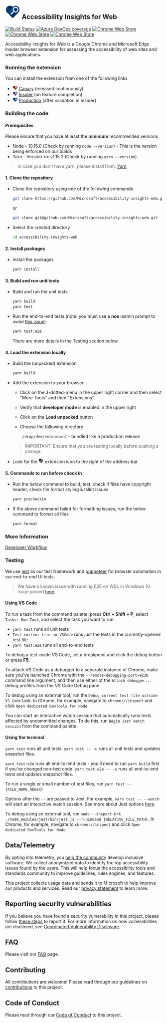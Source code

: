 <!--
Copyright (c) Microsoft Corporation. All rights reserved.
Licensed under the MIT License.
-->

## ![Product Logo](./src/icons/brand/blue/brand-blue-48px.png) Accessibility Insights for Web

[![Build Status](https://dev.azure.com/ms/accessibility-insights-web/_apis/build/status/AccessibilityInsights-Web-CI?branchName=master)](https://dev.azure.com/ms/accessibility-insights-web/_build/latest?definitionId=63&branchName=master)
[![Azure DevOps coverage](https://img.shields.io/azure-devops/coverage/ms/accessibility-insights-web/63.svg)](https://dev.azure.com/ms/accessibility-insights-web/_build?definitionId=63&_a=summary)
[![Chrome Web Store](https://img.shields.io/chrome-web-store/v/pbjjkligggfmakdaogkfomddhfmpjeni.svg?label=Version)](https://chrome.google.com/webstore/detail/accessibility-insights-fo/pbjjkligggfmakdaogkfomddhfmpjeni)
[![Chrome Web Store](https://img.shields.io/chrome-web-store/users/pbjjkligggfmakdaogkfomddhfmpjeni.svg)](https://chrome.google.com/webstore/detail/accessibility-insights-fo/pbjjkligggfmakdaogkfomddhfmpjeni)
[![Chrome Web Store](https://img.shields.io/chrome-web-store/stars/pbjjkligggfmakdaogkfomddhfmpjeni.svg)](https://chrome.google.com/webstore/detail/accessibility-insights-fo/pbjjkligggfmakdaogkfomddhfmpjeni/reviews)

Accessibility Insights for Web is a Google Chrome and Microsoft Edge Insider browser extension for assessing the accessibility of web sites and web applications.

### Running the extension

You can install the extension from one of the following links

-   ![Canary Logo](./src/icons/brand/red/brand-red-16px.png) [Canary](https://chrome.google.com/webstore/detail/hbcplehnakffdldhldncjlnbpfgogbem) (released continuously)
-   ![Insider Logo](./src/icons/brand/violet/brand-violet-16px.png) [Insider](https://chrome.google.com/webstore/detail/nnmjfbmebeckhpejobgjjjnchlljiagp) (on feature completion)
-   ![Production Logo](./src/icons/brand/blue/brand-blue-16px.png) [Production](https://chrome.google.com/webstore/detail/pbjjkligggfmakdaogkfomddhfmpjeni) (after validation in Insider)

### Building the code

#### Prerequisites

Please ensure that you have at least the **minimum** recommended versions

-   Node - 10.15.0 (Check by running `node --version`) - This is the version being enforced on our builds
-   Yarn - Version >= v1.15.2 (Check by running `yarn --version`)

> In case you don't have yarn, please install from: [Yarn](https://yarnpkg.com/en/)

#### 1. Clone the repository

-   Clone the repository using one of the following commands
    ```bash
    git clone https://github.com/Microsoft/accessibility-insights-web.git
    ```
    or
    ```bash
    git clone git@github.com:Microsoft/accessibility-insights-web.git
    ```
-   Select the created directory
    ```bash
    cd accessibility-insights-web
    ```

#### 2. Install packages

-   Install the packages

    ```bash
    yarn install
    ```

#### 3. Build and run unit tests

-   Build and run the unit tests
    ```bash
    yarn build
    yarn test
    ```
-   Run the end-to-end tests (note: you must use a **non**-admin prompt to avoid [this issue](https://stackoverflow.com/questions/36835130))
    ```bash
    yarn test:e2e
    ```
    There are more details in the Testing section below.

#### 4. Load the extension locally

-   Build the (unpacked) extension
    ```bash
    yarn build
    ```
-   Add the extension to your browser

    -   Click on the 3-dotted-menu in the upper right corner and then select "More Tools" and then "Extensions"
    -   Verify that **developer mode** is enabled in the upper right
    -   Click on the **Load unpacked** button
    -   Choose the following directory

        `./drop/dev/extension/` - bundled like a production release

    > IMPORTANT: Ensure that you are testing locally before pushing a change.

-   Look for the ![Dev Logo](./src/icons/brand/gray/brand-gray-16px.png) extension icon to the right of the address bar

#### 5. Commands to run before check in

-   Run the below command to build, test, check if files have copyright header, check file format styling & tslint issues
    ```bash
    yarn precheckin
    ```
-   If the above command failed for formatting issues, run the below command to format all files
    ```bash
    yarn format
    ```

### More Information

[Developer Workflow](./docs/workflow.md)

### Testing

We use [jest](https://github.com/facebook/jest) as our test framework and [puppeteer](https://github.com/GoogleChrome/puppeteer) for browser automation in our end-to-end UI tests.

> We have a known issue with running E2E on WSL in Windows 10. Issue posted [here](https://github.com/microsoft/accessibility-insights-web/issues/853).

#### Using VS Code

To run a task from the command palette, press **Ctrl + Shift + P**, select `Tasks: Run Task`, and select the task you want to run:

-   `yarn test` runs all unit tests
-   `Test current file in VSCode` runs just the tests in the currently-opened test file
-   `yarn test:e2e` runs all end-to-end tests

To debug a test inside VS Code, set a breakpoint and click the debug button or press **F5**.

To attach VS Code as a debugger to a separate instance of Chrome, make sure you've launched Chrome with the `--remote-debugging-port=9230` command line argument, and then use either of the `Attach debugger...` debug profiles from the VS Code Debug pane.

To debug using an external tool, run the `Debug current test file outside VS Code` task. In Chrome, for example, navigate to `chrome://inspect` and click `Open dedicated DevTools for Node`.

You can start an interactive watch session that automatically runs tests affected by uncommitted changes. To do this, run `Begin Jest watch session` from the command palette.

#### Using the terminal

`yarn test` runs all unit tests.
`yarn test -- -u` runs all unit tests and updates snapshot files.

`yarn test:e2e` runs all end-to-end tests - you'll need to run `yarn build` first if you've changed non-test code.
`yarn test:e2e -- -u` runs all end-to-end tests and updates snapshot files.

To run a single or small number of test files, run `yarn test -- {FILE_NAME_REGEX}`

Options after the `--` are passed to Jest. For example, `yarn test -- --watch` will start an interactive watch session. See more about Jest options [here](https://jestjs.io/docs/en/cli.html).

To debug using an external tool, run `node --inspect-brk ./node_modules/jest/bin/jest.js --runInBand {RELATIVE_FILE_PATH}`. In Chrome, for example, navigate to `chrome://inspect` and click `Open dedicated DevTools for Node`.

## Data/Telemetry

By opting into telemetry, you [help the community](https://go.microsoft.com/fwlink/?linkid=2077765) develop inclusive software. We collect anonymized data to identify the top accessibility issues found by the users. This will help focus the accessibility tools and standards community to improve guidelines, rules engines, and features.

This project collects usage data and sends it to Microsoft to help improve our products and services. Read our [privacy statement](https://privacy.microsoft.com/en-us/privacystatement) to learn more.

## Reporting security vulnerabilities

If you believe you have found a security vulnerability in this project, please follow [these steps](https://technet.microsoft.com/en-us/security/ff852094.aspx) to report it. For more information on how vulnerabilities are disclosed, see [Coordinated Vulnerability Disclosure](https://technet.microsoft.com/en-us/security/dn467923).

## FAQ

Please visit our [FAQ](https://accessibilityinsights.io/docs/en/web/reference/faq) page.

## Contributing

All contributions are welcome! Please read through our guidelines on [contributions](./CONTRIBUTING.md) to this project.

## Code of Conduct

Please read through our [Code of Conduct](./CODE_OF_CONDUCT.md) to this project.
